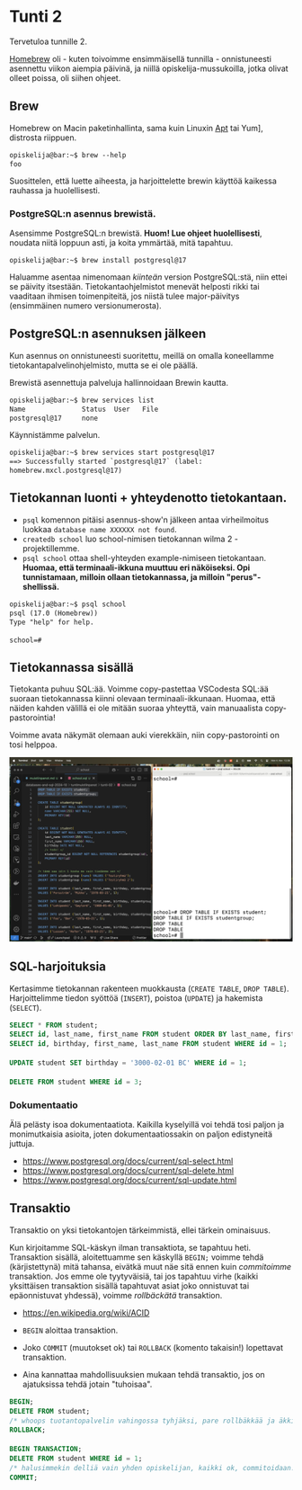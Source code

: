 # Tunti 2

Tervetuloa tunnille 2.

[Homebrew](https://brew.sh/) oli - kuten toivoimme ensimmäisellä tunnilla - onnistuneesti asennettu viikon aiempia päivinä, ja niillä opiskelija-mussukoilla, jotka olivat olleet poissa, oli siihen ohjeet.

## Brew

Homebrew on Macin paketinhallinta, sama kuin Linuxin [Apt](<https://en.wikipedia.org/wiki/APT_(software)>) tai Yum], distrosta riippuen.

```console
opiskelija@bar:~$ brew --help
foo
```

Suosittelen, että luette aiheesta, ja harjoittelette brewin käyttöä kaikessa rauhassa ja huolellisesti.

### PostgreSQL:n asennus brewistä.

Asensimme PostgreSQL:n brewistä. **Huom! Lue ohjeet huolellisesti**, noudata niitä loppuun asti, ja koita ymmärtää, mitä tapahtuu.

```console
opiskelija@bar:~$ brew install postgresql@17
```

Haluamme asentaa nimenomaan _kiinteän_ version PostgreSQL:stä, niin ettei se päivity itsestään. Tietokantaohjelmistot menevät helposti rikki tai vaaditaan ihmisen toimenpiteitä, jos niistä tulee major-päivitys (ensimmäinen numero versionumerosta).

## PostgreSQL:n asennuksen jälkeen

Kun asennus on onnistuneesti suoritettu, meillä on omalla koneellamme tietokantapalvelinohjelmisto, mutta se ei ole päällä.

Brewistä asennettuja palveluja hallinnoidaan Brewin kautta.

```console
opiskelija@bar:~$ brew services list
Name              Status  User   File
postgresql@17     none
```

Käynnistämme palvelun.

```console
opiskelija@bar:~$ brew services start postgresql@17
==> Successfully started `postgresql@17` (label: homebrew.mxcl.postgresql@17)

```

## Tietokannan luonti + yhteydenotto tietokantaan.

- `psql` komennon pitäisi asennus-show'n jälkeen antaa virheilmoitus luokkaa `database name XXXXXX not found`.
- `createdb school` luo school-nimisen tietokannan wilma 2 - projektillemme.
- `psql school` ottaa shell-yhteyden example-nimiseen tietokantaan. **Huomaa, että terminaali-ikkuna muuttuu eri näköiseksi. Opi tunnistamaan, milloin ollaan tietokannassa, ja milloin "perus"-shellissä.**

```console
opiskelija@bar:~$ psql school
psql (17.0 (Homebrew))
Type "help" for help.

school=#
```

## Tietokannassa sisällä

Tietokanta puhuu SQL:ää. Voimme copy-pastettaa VSCodesta SQL:ää suoraan tietokannassa kiinni olevaan terminaali-ikkunaan. Huomaa, että näiden kahden välillä ei ole mitään suoraa yhteyttä, vain manuaalista copy-pastorointia!

Voimme avata näkymät olemaan auki vierekkäin, niin copy-pastorointi on tosi helppoa.

![Sisällä tietokannassa](<Screenshot 2024-11-04 at 12.09.52.png>)

## SQL-harjoituksia

Kertasimme tietokannan rakenteen muokkausta (`CREATE TABLE`, `DROP TABLE`). Harjoittelimme tiedon syöttöä (`INSERT`), poistoa (`UPDATE`) ja hakemista (`SELECT`).

```sql
SELECT * FROM student;
SELECT id, last_name, first_name FROM student ORDER BY last_name, first_name;
SELECT id, birthday, first_name, last_name FROM student WHERE id = 1;

UPDATE student SET birthday = '3000-02-01 BC' WHERE id = 1;

DELETE FROM student WHERE id = 3;
```

### Dokumentaatio

Älä pelästy isoa dokumentaatiota. Kaikilla kyselyillä voi tehdä tosi paljon ja monimutkaisia asioita, joten dokumentaatiossakin on paljon edistyneitä juttuja.

- https://www.postgresql.org/docs/current/sql-select.html
- https://www.postgresql.org/docs/current/sql-delete.html
- https://www.postgresql.org/docs/current/sql-update.html

## Transaktio

Transaktio on yksi tietokantojen tärkeimmistä, ellei tärkein ominaisuus.

Kun kirjoitamme SQL-käskyn ilman transaktiota, se tapahtuu heti. Transaktion sisällä, aloitettuamme sen käskyllä `BEGIN;` voimme tehdä (kärjistettynä) mitä tahansa, eivätkä muut näe sitä ennen kuin _commitoimme_ transaktion. Jos emme ole tyytyväisiä, tai jos tapahtuu virhe (kaikki yksittäisen transaktion sisällä tapahtuvat asiat joko onnistuvat tai epäonnistuvat yhdessä), voimme _rollbäckätä_ transaktion.

- https://en.wikipedia.org/wiki/ACID

- `BEGIN` aloittaa transaktion.
- Joko `COMMIT` (muutokset ok) tai `ROLLBACK` (komento takaisin!) lopettavat transaktion.
- Aina kannattaa mahdollisuuksien mukaan tehdä transaktio, jos on ajatuksissa tehdä jotain "tuhoisaa".

```sql
BEGIN;
DELETE FROM student;
/* whoops tuotantopalvelin vahingossa tyhjäksi, pare rollbäkkää ja äkkiä! */
ROLLBACK;

BEGIN TRANSACTION;
DELETE FROM student WHERE id = 1;
/* halusimmekin delliä vain yhden opiskelijan, kaikki ok, commitoidaan! */
COMMIT;
```
